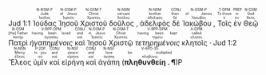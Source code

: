 <rt>Jud 1:1</rt> <RUBY><ruby><ruby>Ἰούδας<rt>Ἰούδας</rt></ruby><rt>Jude</rt></ruby><rt>N-NSM-P</rt></RUBY> <RUBY><ruby><ruby>Ἰησοῦ<rt>Ἰησοῦς</rt></ruby><rt>of Jesus</rt></ruby><rt>N-GSM-P</rt></RUBY> <RUBY><ruby><ruby>Χριστοῦ<rt>Χριστός</rt></ruby><rt>Christ</rt></ruby><rt>N-GSM-T</rt></RUBY> <RUBY><ruby><ruby>δοῦλος ,<rt>δοῦλος</rt></ruby><rt>servant</rt></ruby><rt>N-NSM</rt></RUBY> <RUBY><ruby><ruby>ἀδελφὸς<rt>ἀδελφός</rt></ruby><rt>brother</rt></ruby><rt>N-NSM</rt></RUBY> <RUBY><ruby><ruby>δὲ<rt>δέ</rt></ruby><rt>then</rt></ruby><rt>CONJ</rt></RUBY> <RUBY><ruby><ruby>Ἰακώβου ,<rt>Ἰάκωβος</rt></ruby><rt>of James</rt></ruby><rt>N-GSM-P</rt></RUBY> <RUBY><ruby><ruby>Τοῖς<rt>ὁ</rt></ruby><rt>To those</rt></ruby><rt>T-DPM</rt></RUBY> <RUBY><ruby><ruby>ἐν<rt>ἐν</rt></ruby><rt>in</rt></ruby><rt>PREP</rt></RUBY> <RUBY><ruby><ruby>Θεῷ<rt>θεός</rt></ruby><rt>God</rt></ruby><rt>N-DSM</rt></RUBY> <RUBY><ruby><ruby>Πατρὶ<rt>πατήρ</rt></ruby><rt>[the] Father</rt></ruby><rt>N-DSM</rt></RUBY> <RUBY><ruby><ruby><em>ἠγαπημένοις</em><rt>ἀγαπάω</rt></ruby><rt>having been loved</rt></ruby><rt>V-RPP-DPM</rt></RUBY> <RUBY><ruby><ruby>καὶ<rt>καί</rt></ruby><rt>and</rt></ruby><rt>CONJ</rt></RUBY> <RUBY><ruby><ruby>Ἰησοῦ<rt>Ἰησοῦς</rt></ruby><rt>in Jesus</rt></ruby><rt>N-DSM-P</rt></RUBY> <RUBY><ruby><ruby>Χριστῷ<rt>Χριστός</rt></ruby><rt>Christ</rt></ruby><rt>N-DSM-T</rt></RUBY> <RUBY><ruby><ruby><em>τετηρημένοις</em><rt>τηρέω</rt></ruby><rt>having been kept</rt></ruby><rt>V-RPP-DPM</rt></RUBY> <RUBY><ruby><ruby>κλητοῖς ·<rt>κλητός</rt></ruby><rt>called</rt></ruby><rt>A-DPM</rt></RUBY> <rt>Jud 1:2</rt> <RUBY><ruby><ruby>Ἔλεος<rt>ἔλεος</rt></ruby><rt>Mercy</rt></ruby><rt>N-NSN</rt></RUBY> <RUBY><ruby><ruby>ὑμῖν<rt>σύ</rt></ruby><rt>to you</rt></ruby><rt>P-2DP</rt></RUBY> <RUBY><ruby><ruby>καὶ<rt>καί</rt></ruby><rt>and</rt></ruby><rt>CONJ</rt></RUBY> <RUBY><ruby><ruby>εἰρήνη<rt>εἰρήνη</rt></ruby><rt>peace</rt></ruby><rt>N-NSF</rt></RUBY> <RUBY><ruby><ruby>καὶ<rt>καί</rt></ruby><rt>and</rt></ruby><rt>CONJ</rt></RUBY> <RUBY><ruby><ruby>ἀγάπη<rt>ἀγάπη</rt></ruby><rt>love</rt></ruby><rt>N-NSF</rt></RUBY> (<RUBY><ruby><ruby><strong>πληθυνθείη . ¶</strong><rt>πληθύνω</rt></ruby><rt>be multiplied</rt></ruby><rt>V-APO-3S</rt></RUBY>)P</br></br></br> 